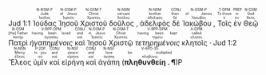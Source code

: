 <rt>Jud 1:1</rt> <RUBY><ruby><ruby>Ἰούδας<rt>Ἰούδας</rt></ruby><rt>Jude</rt></ruby><rt>N-NSM-P</rt></RUBY> <RUBY><ruby><ruby>Ἰησοῦ<rt>Ἰησοῦς</rt></ruby><rt>of Jesus</rt></ruby><rt>N-GSM-P</rt></RUBY> <RUBY><ruby><ruby>Χριστοῦ<rt>Χριστός</rt></ruby><rt>Christ</rt></ruby><rt>N-GSM-T</rt></RUBY> <RUBY><ruby><ruby>δοῦλος ,<rt>δοῦλος</rt></ruby><rt>servant</rt></ruby><rt>N-NSM</rt></RUBY> <RUBY><ruby><ruby>ἀδελφὸς<rt>ἀδελφός</rt></ruby><rt>brother</rt></ruby><rt>N-NSM</rt></RUBY> <RUBY><ruby><ruby>δὲ<rt>δέ</rt></ruby><rt>then</rt></ruby><rt>CONJ</rt></RUBY> <RUBY><ruby><ruby>Ἰακώβου ,<rt>Ἰάκωβος</rt></ruby><rt>of James</rt></ruby><rt>N-GSM-P</rt></RUBY> <RUBY><ruby><ruby>Τοῖς<rt>ὁ</rt></ruby><rt>To those</rt></ruby><rt>T-DPM</rt></RUBY> <RUBY><ruby><ruby>ἐν<rt>ἐν</rt></ruby><rt>in</rt></ruby><rt>PREP</rt></RUBY> <RUBY><ruby><ruby>Θεῷ<rt>θεός</rt></ruby><rt>God</rt></ruby><rt>N-DSM</rt></RUBY> <RUBY><ruby><ruby>Πατρὶ<rt>πατήρ</rt></ruby><rt>[the] Father</rt></ruby><rt>N-DSM</rt></RUBY> <RUBY><ruby><ruby><em>ἠγαπημένοις</em><rt>ἀγαπάω</rt></ruby><rt>having been loved</rt></ruby><rt>V-RPP-DPM</rt></RUBY> <RUBY><ruby><ruby>καὶ<rt>καί</rt></ruby><rt>and</rt></ruby><rt>CONJ</rt></RUBY> <RUBY><ruby><ruby>Ἰησοῦ<rt>Ἰησοῦς</rt></ruby><rt>in Jesus</rt></ruby><rt>N-DSM-P</rt></RUBY> <RUBY><ruby><ruby>Χριστῷ<rt>Χριστός</rt></ruby><rt>Christ</rt></ruby><rt>N-DSM-T</rt></RUBY> <RUBY><ruby><ruby><em>τετηρημένοις</em><rt>τηρέω</rt></ruby><rt>having been kept</rt></ruby><rt>V-RPP-DPM</rt></RUBY> <RUBY><ruby><ruby>κλητοῖς ·<rt>κλητός</rt></ruby><rt>called</rt></ruby><rt>A-DPM</rt></RUBY> <rt>Jud 1:2</rt> <RUBY><ruby><ruby>Ἔλεος<rt>ἔλεος</rt></ruby><rt>Mercy</rt></ruby><rt>N-NSN</rt></RUBY> <RUBY><ruby><ruby>ὑμῖν<rt>σύ</rt></ruby><rt>to you</rt></ruby><rt>P-2DP</rt></RUBY> <RUBY><ruby><ruby>καὶ<rt>καί</rt></ruby><rt>and</rt></ruby><rt>CONJ</rt></RUBY> <RUBY><ruby><ruby>εἰρήνη<rt>εἰρήνη</rt></ruby><rt>peace</rt></ruby><rt>N-NSF</rt></RUBY> <RUBY><ruby><ruby>καὶ<rt>καί</rt></ruby><rt>and</rt></ruby><rt>CONJ</rt></RUBY> <RUBY><ruby><ruby>ἀγάπη<rt>ἀγάπη</rt></ruby><rt>love</rt></ruby><rt>N-NSF</rt></RUBY> (<RUBY><ruby><ruby><strong>πληθυνθείη . ¶</strong><rt>πληθύνω</rt></ruby><rt>be multiplied</rt></ruby><rt>V-APO-3S</rt></RUBY>)P</br></br></br> 